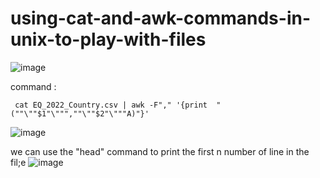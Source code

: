 # using-cat-and-awk-commands-in-unix-to-play-with-files


![image](https://user-images.githubusercontent.com/124582454/218749243-18f5a5f0-852a-490a-907e-6448ea344f38.png)

command :
```
 cat EQ_2022_Country.csv | awk -F"," '{print  "(""\""$1"\""",""\""$2"\"""A)"}'
 ```

![image](https://user-images.githubusercontent.com/124582454/218750307-ec8d30fd-7f43-4d62-b65f-a10aed7638a7.png)

we can use the "head" command to print the first n number of line in the fil;e
![image](https://user-images.githubusercontent.com/124582454/218750944-9dd8a121-3a82-4204-8787-04520436f54d.png)
